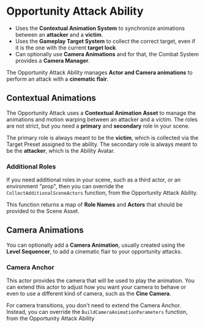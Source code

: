 # Opportunity Attack Ability
<primary-label ref="combat"/>

<tldr>
    <ul>
        <li>Uses the <b>Contextual Animation System</b> to synchronize animations between an <b>attacker</b> and a <b>victim</b>.</li>        
        <li>Uses the <b>Gameplay Target System</b> to collect the correct target, even if it is the one with the current <b>target lock</b>.</li>
        <li>Can optionally use <b>Camera Animations</b> and for that, the Combat System provides a <b>Camera Manager</b>.</li>
    </ul>
</tldr>

The Opportunity Attack Ability manages **Actor and Camera animations** to perform an attack with a **cinematic flair**.

## Contextual Animations

The Opportunity Attack uses a **Contextual Animation Asset** to manage the animations and motion warping between an attacker
and a victim. The roles are not strict, but you need a **primary** and **secondary** role in your scene.

The primary role is always meant to be the **victim**, which is collected via the Target Preset assigned to the ability.
The secondary role is always meant to be the **attacker**, which is the Ability Avatar.

### Additional Roles
<secondary-label ref="advanced"/>

If you need additional roles in your scene, such as a third actor, or an environment "prop", then you can override the 
`CollectAdditionalSceneActors` function, from the Opportunity Attack Ability.

This function returns a map of **Role Names** and **Actors** that should be provided to the Scene Asset.

## Camera Animations

You can optionally add a **Camera Animation**, usually created using the **Level Sequencer**, to add a cinematic flair 
to your opportunity attacks.

### Camera Anchor

This actor provides the camera that will be used to play the animation. You can extend this actor to adjust how you want
your camera to behave or even to use a different kind of camera, such as the **Cine Camera**.

For camera transitions, you don't need to extend the Camera Anchor. Instead, you can override the 
`BuildCameraAnimationParameters` function, from the Opportunity Attack Ability